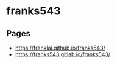 # franks543

## Pages
- https://franklai.github.io/franks543/
- https://franks543.gitlab.io/franks543/

